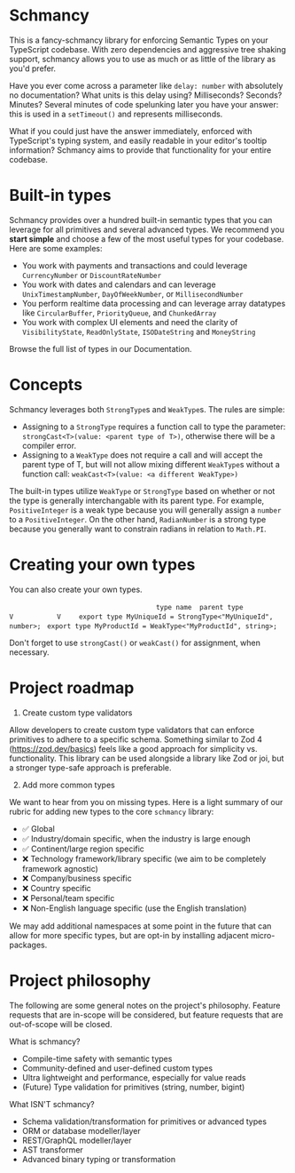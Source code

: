 # Schmancy

This is a fancy-schmancy library for enforcing Semantic Types on your TypeScript codebase. With zero dependencies and aggressive tree shaking support, schmancy allows you to use as much or as little of the library as you'd prefer.

Have you ever come across a parameter like `delay: number` with absolutely no documentation? What units is this delay using? Milliseconds? Seconds? Minutes? Several minutes of code spelunking later you have your answer: this is used in a `setTimeout()` and represents milliseconds.

What if you could just have the answer immediately, enforced with TypeScript's typing system, and easily readable in your editor's tooltip information? Schmancy aims to provide that functionality for your entire codebase.



# Built-in types

Schmancy provides over a hundred built-in semantic types that you can leverage for all primitives and several advanced types. We recommend you **start simple** and choose a few of the most useful types for your codebase. Here are some examples:

- You work with payments and transactions and could leverage `CurrencyNumber` or `DiscountRateNumber`
- You work with dates and calendars and can leverage `UnixTimestampNumber`, `DayOfWeekNumber`, or `MillisecondNumber`
- You perform realtime data processing and can leverage array datatypes like `CircularBuffer`, `PriorityQueue`, and `ChunkedArray`
- You work with complex UI elements and need the clarity of `VisibilityState`, `ReadOnlyState`, `ISODateString` and `MoneyString`

Browse the full list of types in our Documentation.

# Concepts

Schmancy leverages both `StrongType`s and `WeakType`s. The rules are simple:

- Assigning to a `StrongType` requires a function call to type the parameter: `strongCast<T>(value: <parent type of T>)`, otherwise there will be a compiler error.
- Assigning to a `WeakType` does not require a call and will accept the parent type of T, but will not allow mixing different `WeakType`s without a function call: `weakCast<T>(value: <a different WeakType>)`

The built-in types utilize `WeakType` or `StrongType` based on whether or not the type is generally interchangable with its parent type. For example, `PositiveInteger` is a weak type because you will generally assign a `number` to a `PositiveInteger`. On the other hand, `RadianNumber` is a strong type because you generally want to constrain radians in relation to `Math.PI`.


# Creating your own types

You can also create your own types.

`                                     type name  parent type`
`                                         V           V     `
`export type MyUniqueId = StrongType<"MyUniqueId", number>; `
`export type MyProductId = WeakType<"MyProductId", string>; `

Don't forget to use `strongCast()` or `weakCast()` for assignment, when necessary.


# Project roadmap

1. Create custom type validators

Allow developers to create custom type validators that can enforce primitives to adhere to a specific schema. Something similar to Zod 4 (https://zod.dev/basics) feels like a good approach for simplicity vs. functionality. This library can be used alongside a library like Zod or joi, but a stronger type-safe approach is preferable.

2. Add more common types

We want to hear from you on missing types. Here is a light summary of our rubric for adding new types to the core `schmancy` library:

- ✅ Global
- ✅ Industry/domain specific, when the industry is large enough
- ✅ Continent/large region specific
- ❌ Technology framework/library specific (we aim to be completely framework agnostic)
- ❌ Company/business specific
- ❌ Country specific
- ❌ Personal/team specific
- ❌ Non-English language specific (use the English translation)

We may add additional namespaces at some point in the future that can allow for more specific types, but are opt-in by installing adjacent micro-packages.


# Project philosophy

The following are some general notes on the project's philosophy. Feature requests that are in-scope will be considered, but feature requests that are out-of-scope will be closed.

What is schmancy?

- Compile-time safety with semantic types
- Community-defined and user-defined custom types
- Ultra lightweight and performance, especially for value reads
- (Future) Type validation for primitives (string, number, bigint)

What ISN'T schmancy?

- Schema validation/transformation for primitives or advanced types
- ORM or database modeller/layer
- REST/GraphQL modeller/layer
- AST transformer
- Advanced binary typing or transformation

